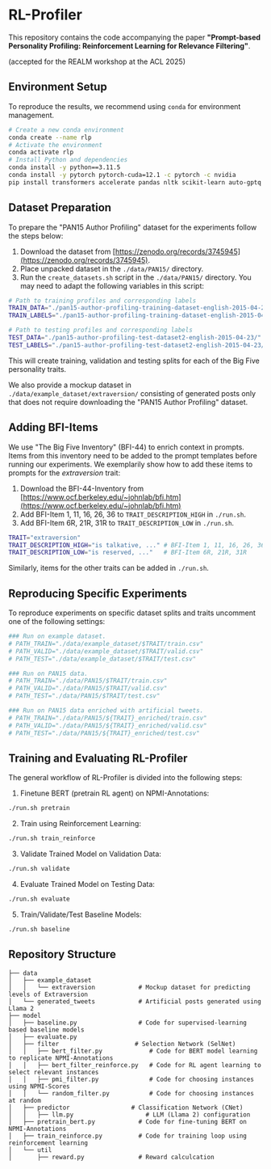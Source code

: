# RL-Profiler

This repository contains the code accompanying the paper **"Prompt-based Personality Profiling: Reinforcement Learning for Relevance Filtering"**.

(accepted for the REALM workshop at the ACL 2025)

## Environment Setup
To reproduce the results, we recommend using `conda` for environment management.
```bash
# Create a new conda environment
conda create --name rlp
# Activate the environment
conda activate rlp
# Install Python and dependencies
conda install -y python==3.11.5
conda install -y pytorch pytorch-cuda=12.1 -c pytorch -c nvidia
pip install transformers accelerate pandas nltk scikit-learn auto-gptq optimum matplotlib bs4 lxml
```

## Dataset Preparation
To prepare the "PAN15 Author Profiling" dataset for the experiments follow the steps below:
1. Download the dataset from [https://zenodo.org/records/3745945](https://zenodo.org/records/3745945).
2. Place unpacked dataset in the `./data/PAN15/` directory.
3. Run the `create_datasets.sh` script in the `./data/PAN15/` directory.
You may need to adapt the following variables in this script:
```bash
# Path to training profiles and corresponding labels
TRAIN_DATA="./pan15-author-profiling-training-dataset-english-2015-04-23/"
TRAIN_LABELS="./pan15-author-profiling-training-dataset-english-2015-04-23/truth.txt"

# Path to testing profiles and corresponding labels
TEST_DATA="./pan15-author-profiling-test-dataset2-english-2015-04-23/"
TEST_LABELS="./pan15-author-profiling-test-dataset2-english-2015-04-23/truth.txt"
```
This will create training, validation and testing splits for each of the Big Five personality traits.

We also provide a mockup dataset in `./data/example_dataset/extraversion/` consisting of generated posts only that does not require downloading the "PAN15 Author Profiling" dataset.


## Adding BFI-Items
We use "The Big Five Inventory" (BFI-44) to enrich context in prompts. 
Items from this inventory need to be added to the prompt templates before running our experiments.
We exemplarily show how to add these items to prompts for the *extraversion* trait:
1. Download the BFI-44-Inventory from [https://www.ocf.berkeley.edu/~johnlab/bfi.htm](https://www.ocf.berkeley.edu/~johnlab/bfi.htm)
2. Add BFI-Item 1, 11, 16, 26, 36 to `TRAIT_DESCRIPTION_HIGH` in `./run.sh`.
3. Add BFI-Item 6R, 21R, 31R to `TRAIT_DESCRIPTION_LOW` in `./run.sh`.
```bash
TRAIT="extraversion"
TRAIT_DESCRIPTION_HIGH="is talkative, ..." # BFI-Item 1, 11, 16, 26, 36
TRAIT_DESCRIPTION_LOW="is reserved, ..."   # BFI-Item 6R, 21R, 31R
```
Similarly, items for the other traits can be added in `./run.sh`.

## Reproducing Specific Experiments
To reproduce experiments on specific dataset splits and traits uncomment
one of the following settings:
```bash
### Run on example dataset.
# PATH_TRAIN="./data/example_dataset/$TRAIT/train.csv"
# PATH_VALID="./data/example_dataset/$TRAIT/valid.csv"
# PATH_TEST="./data/example_dataset/$TRAIT/test.csv"

### Run on PAN15 data.
# PATH_TRAIN="./data/PAN15/$TRAIT/train.csv"
# PATH_VALID="./data/PAN15/$TRAIT/valid.csv"
# PATH_TEST="./data/PAN15/$TRAIT/test.csv"

### Run on PAN15 data enriched with artificial tweets.
# PATH_TRAIN="./data/PAN15/${TRAIT}_enriched/train.csv"
# PATH_VALID="./data/PAN15/${TRAIT}_enriched/valid.csv"
# PATH_TEST="./data/PAN15/${TRAIT}_enriched/test.csv"
```

## Training and Evaluating RL-Profiler
The general workflow of RL-Profiler is divided into the following steps:
1. Finetune BERT (pretrain RL agent) on NPMI-Annotations:
```bash
./run.sh pretrain
```
2. Train using Reinforcement Learning:
```bash
./run.sh train_reinforce
```
3. Validate Trained Model on Validation Data:
```bash
./run.sh validate
```
4. Evaluate Trained Model on Testing Data:
```bash
./run.sh evaluate
```
5. Train/Validate/Test Baseline Models:
```bash
./run.sh baseline
```

## Repository Structure
```
├── data
│   ├── example_dataset
│   │   └── extraversion            # Mockup dataset for predicting levels of Extraversion
│   └── generated_tweets            # Artificial posts generated using Llama 2
├── model
│   ├── baseline.py                 # Code for supervised-learning based baseline models
│   ├── evaluate.py
│   ├── filter                     # Selection Network (SelNet)
│   │   ├── bert_filter.py             # Code for BERT model learning to replicate NPMI-Annotations
│   │   ├── bert_filter_reinforce.py   # Code for RL agent learning to select relevant instances
│   │   ├── pmi_filter.py              # Code for choosing instances using NPMI-Scores
│   │   └── random_filter.py           # Code for choosing instances at random
│   ├── predictor                 # Classification Network (CNet)
│   │   ├── llm.py                    # LLM (Llama 2) configuration
│   ├── pretrain_bert.py            # Code for fine-tuning BERT on NPMI-Annotations
│   ├── train_reinforce.py          # Code for training loop using reinforcement learning
│   └── util
│       ├── reward.py               # Reward calculcation
```

